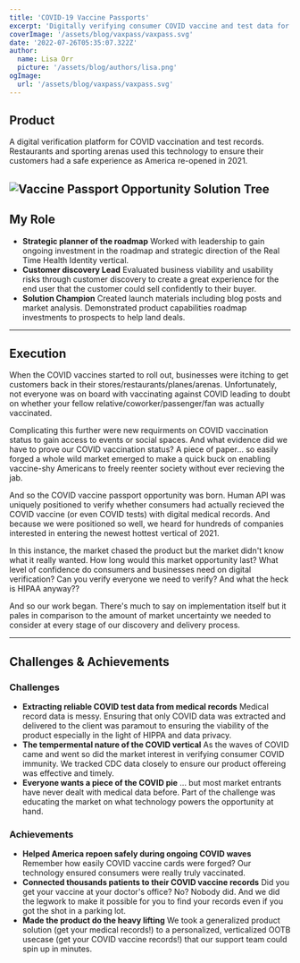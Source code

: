 ```yaml
---
title: 'COVID-19 Vaccine Passports'
excerpt: 'Digitally verifying consumer COVID vaccine and test data for the safe reopening of stores, stadiums, and restaurants.'
coverImage: '/assets/blog/vaxpass/vaxpass.svg'
date: '2022-07-26T05:35:07.322Z'
author:
  name: Lisa Orr
  picture: '/assets/blog/authors/lisa.png'
ogImage:
  url: '/assets/blog/vaxpass/vaxpass.svg'
---
```


## Product

A digital verification platform for COVID vaccination and test records. Restaurants and sporting arenas used this technology to ensure their customers had a safe experience as America re-opened in 2021. 
 
 ![Vaccine Passport Opportunity Solution Tree](/assets/blog/vaxpass/vaxpass.png)
 ---

## My Role

* **Strategic planner of the roadmap** Worked with leadership to gain ongoing investment in the roadmap and strategic direction of the Real Time Health Identity vertical.
* **Customer discovery Lead** Evaluated business viability and usability risks through customer discovery to create a great experience for the end user that the customer could sell confidently to their buyer.
* **Solution Champion** Created launch materials including blog posts and market analysis. Demonstrated product capabilities roadmap investments to prospects to help land deals. 

---

## Execution

When the COVID vaccines started to roll out, businesses were itching to get customers back in their stores/restaurants/planes/arenas. Unfortunately, not everyone was on board with vaccinating against COVID leading to doubt on whether your fellow relative/coworker/passenger/fan was actually vaccinated.

Complicating this further were new requirments on COVID vaccination status to gain access to events or social spaces. And what evidence did we have to prove our COVID vaccination status? A piece of paper... so easily forged a whole wild market emerged to make a quick buck on enabling vaccine-shy Americans to freely reenter society without ever recieving the jab.

And so the COVID vaccine passport opportunity was born. Human API was uniquely positioned to verify whether consumers had actually recieved the COVID vaccine (or even COVID tests) with digital medical records. And because we were positioned so well, we heard for hundreds of companies interested in entering the newest hottest vertical of 2021. 

In this instance, the market chased the product but the market didn't know what it really wanted. How long would this market opportunity last? What level of confidence do consumers and businesses need on digital verification? Can you verify everyone we need to verify? And what the heck is HIPAA anyway??

And so our work began. There's much to say on implementation itself but it pales in comparison to the amount of market uncertainty we needed to consider at every stage of our discovery and delivery process. 


---

## Challenges & Achievements

### Challenges
* **Extracting reliable COVID test data from medical records** Medical record data is messy. Ensuring that only COVID data was extracted and delivered to the client was paramout to ensuring the viability of the product especially in the light of HIPPA and data privacy.
* **The tempermental nature of the COVID vertical** As the waves of COVID came and went so did the market interest in verifying consumer COVID immunity. We tracked CDC data closely to ensure our product offereing was effective and timely.
* **Everyone wants a piece of the COVID pie** ... but most market entrants have never dealt with medical data before. Part of the challenge was educating the market on what technology powers the opportunity at hand.

### Achievements
* **Helped America repoen safely during ongoing COVID waves** Remember how easily COVID vaccine cards were forged? Our technology ensured consumers were really truly vaccinated.
* **Connected thousands patients to their COVID vaccine records** Did you get your vaccine at your doctor's office? No? Nobody did. And we did the legwork to make it possible for you to find your records even if you got the shot in a parking lot. 
* **Made the product do the heavy lifting** We took a generalized product solution (get your medical records!) to a personalized, verticalized OOTB usecase (get your COVID vaccine records!) that our support team could spin up in minutes.
